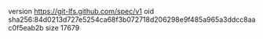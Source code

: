 version https://git-lfs.github.com/spec/v1
oid sha256:84d0213d727e5254ca68f3b072718d206298e9f485a965a3ddcc8aac0f5eab2b
size 17679
